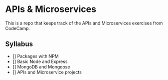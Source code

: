 # APIs & Microservices

This is a repo that keeps track of the APIs and Microservices exercises from CodeCamp.

## Syllabus

- [] Packages with NPM
- [] Basic Node and Express
- [] MongoDB and Mongoose
- [] APIs and Microservice projects